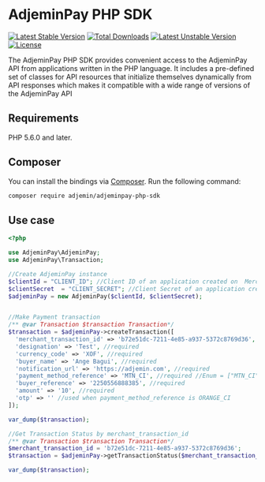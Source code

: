 # AdjeminPay PHP SDK

[![Latest Stable Version](https://poser.pugx.org/adjemin/smartlivraison-php/v)](//packagist.org/packages/adjemin/smartlivraison-php) [![Total Downloads](https://poser.pugx.org/adjemin/smartlivraison-php/downloads)](//packagist.org/packages/adjemin/smartlivraison-php) [![Latest Unstable Version](https://poser.pugx.org/adjemin/smartlivraison-php/v/unstable)](//packagist.org/packages/adjemin/smartlivraison-php) [![License](https://poser.pugx.org/adjemin/smartlivraison-php/license)](//packagist.org/packages/adjemin/smartlivraison-php)

The AdjeminPay PHP SDK provides convenient access to the AdjeminPay API from
applications written in the PHP language. It includes a pre-defined set of
classes for API resources that initialize themselves dynamically from API
responses which makes it compatible with a wide range of versions of the AdjeminPay API

## Requirements

PHP 5.6.0 and later.

## Composer

You can install the bindings via [Composer](http://getcomposer.org/). Run the following command:

```bash
composer require adjemin/adjeminpay-php-sdk
```

## Use case
```php
<?php

use AdjeminPay\AdjeminPay;
use AdjeminPay\Transaction;

//Create AdjeminPay instance
$clientId = "CLIENT_ID"; //Client ID of an application created on  Merchant backoffice
$clientSecret  = "CLIENT_SECRET"; //Client Secret of an application created on  Merchant backoffice
$adjeminPay = new AdjeminPay($clientId, $clientSecret);


//Make Payment transaction
/** @var Transaction $transaction Transaction*/
$transaction = $adjeminPay->createTransaction([
  'merchant_transaction_id' => 'b72e51dc-7211-4e85-a937-5372c8769d36', //required You create a merchant_transaction_id
  'designation' => 'Test', //required
  'currency_code' => 'XOF', //required
  'buyer_name' => 'Ange Bagui', //required
  'notification_url' => 'https://adjemin.com', //required
  'payment_method_reference' => 'MTN_CI', //required //Enum = ["MTN_CI", "ORANGE_CI"]
  'buyer_reference' => '2250556888385', //required
  'amount' => '10', //required
  'otp' => '' //used when payment_method_reference is ORANGE_CI
]);

var_dump($transaction);

//Get Transaction Status by merchant_transaction_id
/** @var Transaction $transaction Transaction*/
$merchant_transaction_id = 'b72e51dc-7211-4e85-a937-5372c8769d36';
$transaction = $adjeminPay->getTransactionStatus($merchant_transaction_id);

var_dump($transaction);


```
